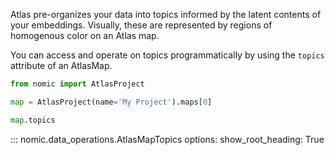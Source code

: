 Atlas pre-organizes your data into topics informed by the latent contents of your embeddings. Visually, these are represented by regions of homogenous
color on an Atlas map. 

You can access and operate on topics programmatically by using the `topics` attribute
of an AtlasMap.


```python
from nomic import AtlasProject

map = AtlasProject(name='My Project').maps[0]

map.topics

```


::: nomic.data_operations.AtlasMapTopics
    options:
        show_root_heading: True